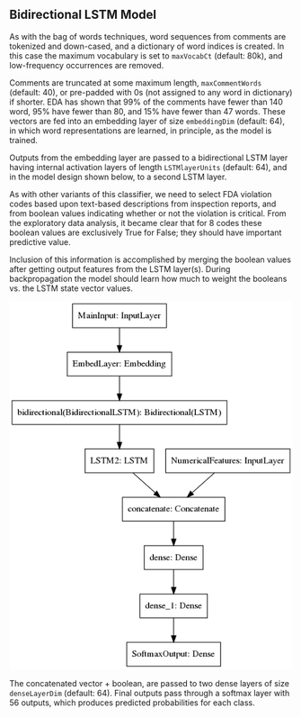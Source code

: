 ## Bidirectional LSTM Model

As with the bag of words techniques, word sequences from comments are tokenized and down-cased, and a dictionary of word indices is created.
In this case the maximum vocabulary is set to `maxVocabCt` (default: 80k), and low-frequency occurrences are removed.

Comments are truncated at some maximum length, `maxCommentWords` (default: 40), or pre-padded with 0s (not assigned to any word in dictionary) if shorter. EDA has shown that 99% of the comments have fewer than 140 word, 95% have fewer than 80, and 15% have fewer than 47 words.
These vectors are fed into an embedding layer of size `embeddingDim` (default: 64), in which word representations are learned, in principle, as the model is trained.

Outputs from the embedding layer are passed to a bidirectional LSTM layer having internal activation layers of length `LSTMlayerUnits` (default: 64), and in the model design shown below, to a second LSTM layer.

As with other variants of this classifier, we need to select FDA violation codes based upon text-based descriptions from inspection reports, and from boolean values indicating whether or not the violation is critical.
From the exploratory data analysis, it became clear that for 8 codes these boolean values are exclusively True for False; they should have important predictive value.

Inclusion of this information is accomplished by merging the boolean values after getting output features from the LSTM layer(s).
During backpropagation the model should learn how much to weight the booleans vs. the LSTM state vector values.

![Example TensorFlow model graph](images/modelGraph.png)

The concatenated vector + boolean, are passed to two dense layers of size `denseLayerDim` (default: 64).
Final outputs pass through a softmax layer with 56 outputs, which produces predicted probabilities for each class.
